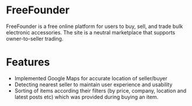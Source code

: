 # FreeFounder
FreeFounder is a free online platform for users to buy, sell, and trade bulk electronic accessories. The site is a neutral marketplace that supports owner-to-seller trading.

# Features 
* Implemented Google Maps for accurate location of seller/buyer
* Detecting nearest seller to maintain user experience and usability
* Sorting of items according their filters (by price, company, location and latest posts etc) which was provided during buying an item.
